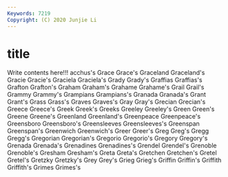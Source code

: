 ```yaml
---
Keywords: 7219
Copyright: (C) 2020 Junjie Li
---
```


# title

Write contents here!!!
acchus's 
Grace 
Grace's 
Graceland 
Graceland's 
Gracie
Gracie's 
Graciela 
Graciela's 
Grady 
Grady's 
Graffias 
Graffias's 
Grafton 
Grafton's 
Graham
Graham's 
Grahame 
Grahame's 
Grail 
Grail's 
Grammy 
Grammy's 
Grampians 
Grampians's 
Granada
Granada's 
Grant 
Grant's 
Grass 
Grass's 
Graves 
Graves's 
Gray 
Gray's 
Grecian
Grecian's 
Greece 
Greece's 
Greek 
Greek's 
Greeks 
Greeley 
Greeley's 
Green 
Green's
Greene 
Greene's 
Greenland 
Greenland's 
Greenpeace 
Greenpeace's 
Greensboro 
Greensboro's 
Greensleeves 
Greensleeves's
Greenspan 
Greenspan's 
Greenwich 
Greenwich's 
Greer 
Greer's 
Greg 
Greg's 
Gregg 
Gregg's
Gregorian 
Gregorian's 
Gregorio 
Gregorio's 
Gregory 
Gregory's 
Grenada 
Grenada's 
Grenadines 
Grenadines's
Grendel 
Grendel's 
Grenoble 
Grenoble's 
Gresham 
Gresham's 
Greta 
Greta's 
Gretchen 
Gretchen's
Gretel 
Gretel's 
Gretzky 
Gretzky's 
Grey 
Grey's 
Grieg 
Grieg's 
Griffin 
Griffin's
Griffith 
Griffith's 
Grimes 
Grimes's 
